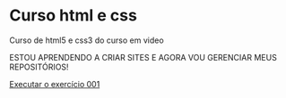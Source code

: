 # Curso html e css
 Curso de html5 e css3 do curso em video

ESTOU APRENDENDO A CRIAR SITES E AGORA VOU GERENCIAR MEUS REPOSITÓRIOS!

<a href="https://DaviRodriguesCODER//Curso-html-e-css/tree/main/exercicios/ex001"> Executar o exercício 001